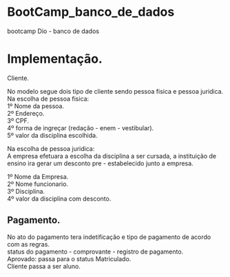 # BootCamp_banco_de_dados
bootcamp Dio - banco de dados


# Implementação.

 Cliente.<br>

No modelo segue dois tipo de cliente sendo pessoa fisica e pessoa juridica.<br>
Na escolha de pessoa fisica:<br>
1º Nome da pessoa.<br>
2º Endereço.<br>
3º CPF.<br>
4º forma de ingreçar (redação - enem - vestibular).<br>
5º valor da disciplina escolhida.


Na escolha de pessoa juridica:<br>
A empresa efetuara a escolha da disciplina a ser cursada, a instituição de ensino ira gerar um desconto pre - estabelecido junto a empresa. <br>

1º Nome da Empresa.<br>
2º Nome funcionario.<br>
3º Disciplina.<br>
4º valor da disciplina com desconto.<br>

## Pagamento.<br>
No ato do pagamento tera indetificação e tipo de pagamento de acordo com as regras.<br>
status do pagamento - comprovante - registro de pagamento.<br>
Aprovado: passa para o status Matriculado.<br>
Cliente passa a ser aluno.<br>
